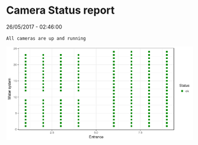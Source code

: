 Camera Status report
================
26/05/2017 - 02:46:00

    All cameras are up and running

![](camreport_files/figure-markdown_github/unnamed-chunk-2-1.png)
